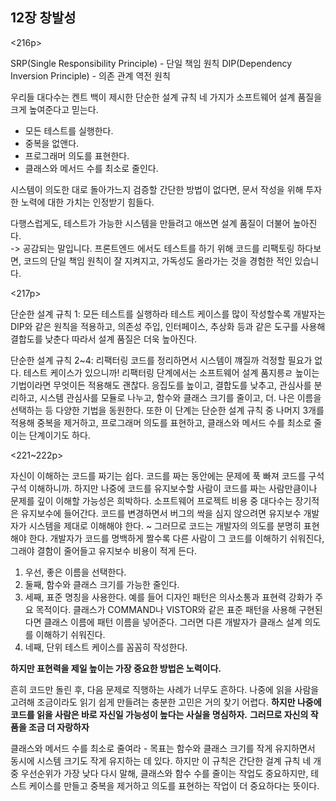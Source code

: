 ## 12장 창발성

<216p>

SRP(Single Responsibility Principle) - 단일 책임 원칙
DIP(Dependency Inversion Principle) - 의존 관계 역전 원칙

우리들 대다수는 켄트 백이 제시한 단순한 설계 규칙 네 가지가 소프트웨어 설계 품질을 크게 높여준다고 믿는다.

- 모든 테스트를 실행한다.
- 중복을 없앤다.
- 프로그래머 의도를 표현한다.
- 클래스와 메서드 수를 최소로 줄인다.

시스템이 의도한 대로 돌아가느지 검증할 간단한 방법이 없다면, 문서 작성을 위해 투자한 노력에 대한 가치는 인정받기 힘들다.

다행스럽게도, 테스트가 가능한 시스템을 만들려고 애쓰면 설계 품질이 더불어 높아진다.<br/>
-> 공감되는 말입니다. 프론트엔드 에서도 테스트를 하기 위해 코드를 리팩토링 하다보면, 코드의 단일 책임 원칙이 잘 지켜지고, 가독성도 올라가는 것을 경험한 적인 있습니다.

<217p>

단순한 설계 규칙 1: 모든 테스트를 실행하라
테스트 케이스를 많이 작성할수록 개발자는 DIP와 같은 원칙을 적용하고, 의존성 주입, 인터페이스, 추상화 등과 같은 도구를 사용해 결합도를 낮춘다 따라서 설계 품질은 더욱 높아진다.

단순한 설계 규칙 2~4: 리팩터링
코드를 정리하면서 시스템이 꺠질까 걱정할 필요가 없다. 테스트 케이스가 있으니까! 리팩터링 단계에서는 소프트웨어 설계 품지릉ㄹ 높이는 기법이라면 무엇이든 적용해도 괜찮다. 응집도를 높이고, 결합도를 낮추고, 관심사를 분리하고, 시스템 관심사를 모듈로 나누고, 함수와 클래스 크기를 줄이고, 더. 나은 이름을 선택하는 등 다양한 기법을 동원한다.
또한 이 단계는 단순한 설계 규칙 중 나머지 3개를 적용해 중복을 제거하고, 프로그래머 의도를 표현하고, 클래스와 메서드 수를 최소로 줄이는 단계이기도 하다.

<221~222p>

자신이 이해하는 코드를 짜기는 쉽다. 코드를 짜는 동안에는 문제에 푹 빠져 코드를 구석구석 이해하니까. 하지만 나중에 코드를 유지보수할 사람이 코드를 짜는 사람만큼이나 문제를 깊이 이해할 가능성은 희박하다.
소프트웨어 프로젝트 비용 중 대다수는 장기적은 유지보수에 들어간다. 코드를 변경하면서 버그의 싹을 심지 않으려면 유지보수 개발자가 시스템을 제대로 이해해야 한다.
~
그러므로 코드는 개발자의 의도를 분명히 표현해야 한다. 개발자가 코드를 명백하게 짤수록 다른 사람이 그 코드를 이해하기 쉬워진다, 그래야 결함이 줄어들고 유지보수 비용이 적게 든다.

1. 우선, 좋은 이름을 선택한다.
2. 둘째, 함수와 클래스 크기를 가능한 줄인다.
3. 세째, 표준 명칭을 사용한다. 예를 들어 디자인 패턴은 의사소통과 표현력 강화가 주요 목적이다. 클래스가 COMMAND나 VISTOR와 같은 표준 패턴을 사용해 구현된다면 클래스 이름에 패턴 이름을 넣어준다. 그러면 다른 개발자가 클래스 설계 의도를 이해하기 쉬워진다.
4. 네째, 단위 테스트 케이스를 꼼꼼히 작성한다.

**하지만 표현력을 제일 높이는 가장 중요한 방법은 노력이다.**

흔히 코드만 돌린 후, 다음 문제로 직행하는 사례가 너무도 흔하다. 나중에 읽을 사람을 고려해 조금이라도 읽기 쉽게 만들려는 충분한 고민은 거의 찾기 어렵다. **하지만 나중에 코드를 읽을 사람은 바로 자신일 가능성이 높다는 사실을 명심하자.** **그러므로 자신의 작품을 조금 더 자랑하자**

클래스와 메서드 수를 최소로 줄여라 - 목표는 함수와 클래스 크기를 작게 유지하면서 동시에 시스템 크기도 작게 유지하는 데 있다. 하지만 이 규칙은 간단한 걸계 규칙 네 개 중 우선순위가 가장 낮다 다시 말해, 클래스와 함수 수를 줄이는 작업도 중요하지만, 테스트 케이스를 만들고 중복을 제거하고 의도를 표현하는 작업이 더 중요하다는 뜻이다.
